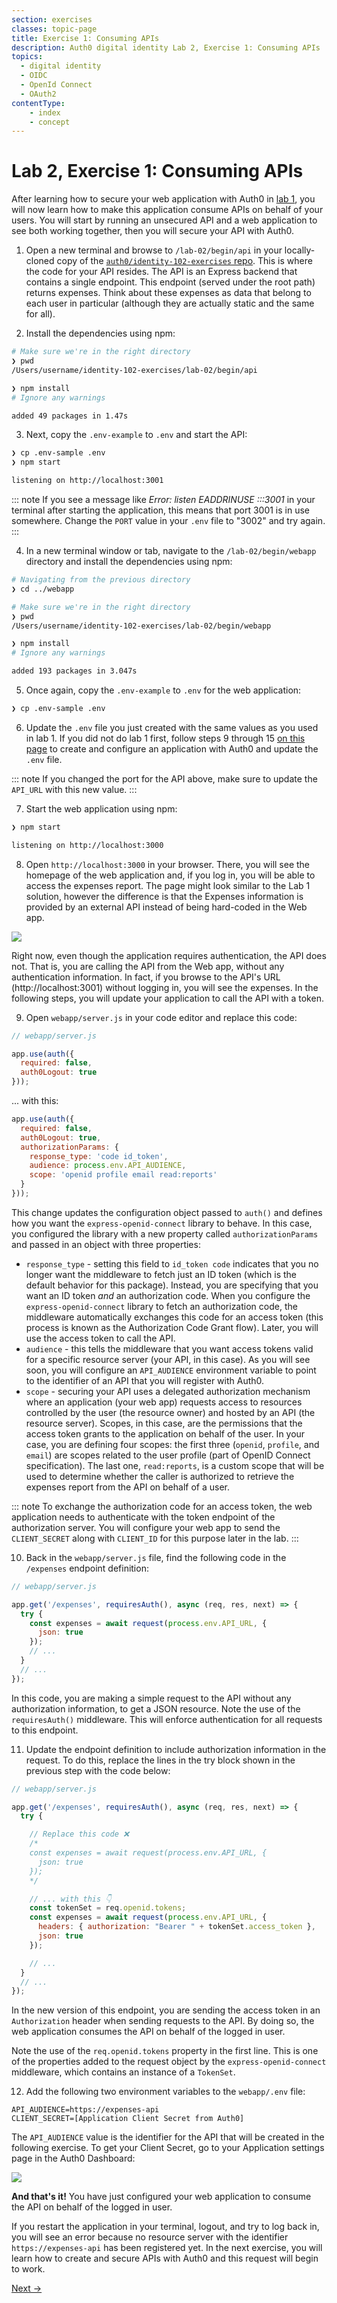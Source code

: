 ```yaml
---
section: exercises
classes: topic-page
title: Exercise 1: Consuming APIs
description: Auth0 digital identity Lab 2, Exercise 1: Consuming APIs
topics:
  - digital identity
  - OIDC
  - OpenId Connect
  - OAuth2
contentType:
    - index
    - concept
---
```

# Lab 2, Exercise 1: Consuming APIs

After learning how to secure your web application with Auth0 in [lab 1](/identity-labs/01-web-sign-in), you will now learn how to make this application consume APIs on behalf of your users. You will start by running an unsecured API and a web application to see both working together, then you will secure your API with Auth0.

1. Open a new terminal and browse to `/lab-02/begin/api` in your locally-cloned copy of the [`auth0/identity-102-exercises` repo](https://github.com/auth0/identity-102-exercises/). This is where the code for your API resides. The API is an Express backend that contains a single endpoint. This endpoint (served under the root path) returns expenses. Think about these expenses as data that belong to each user in particular (although they are actually static and the same for all).

2. Install the dependencies using npm:

```bash
# Make sure we're in the right directory
❯ pwd
/Users/username/identity-102-exercises/lab-02/begin/api

❯ npm install
# Ignore any warnings

added 49 packages in 1.47s
```

3. Next, copy the `.env-example` to `.env` and start the API:

```bash
❯ cp .env-sample .env
❯ npm start

listening on http://localhost:3001
```

::: note
If you see a message like *Error: listen EADDRINUSE :::3001* in your terminal after starting the application, this means that port 3001 is in use somewhere. Change the `PORT` value in your `.env` file to "3002" and try again.
:::

4. In a new terminal window or tab, navigate to the `/lab-02/begin/webapp` directory and install the dependencies using npm:

```bash
# Navigating from the previous directory
❯ cd ../webapp

# Make sure we're in the right directory
❯ pwd
/Users/username/identity-102-exercises/lab-02/begin/webapp

❯ npm install
# Ignore any warnings

added 193 packages in 3.047s
```

5. Once again, copy the `.env-example` to `.env` for the web application:

```bash
❯ cp .env-sample .env
```

6. Update the `.env` file you just created with the same values as you used in lab 1. If you did not do lab 1 first, follow steps 9 through 15 [on this page](/identity-labs/01-web-sign-in/exercise-01) to create and configure an application with Auth0 and update the `.env` file.

::: note
If you changed the port for the API above, make sure to update the `API_URL` with this new value.
:::

7. Start the web application using npm:

```bash
❯ npm start

listening on http://localhost:3000
```

8. Open `http://localhost:3000` in your browser. There, you will see the homepage of the web application and, if you log in, you will be able to access the expenses report. The page might look similar to the Lab 1 solution, however the difference is that the Expenses information is provided by an external API instead of being hard-coded in the Web app.

![](/media/articles/identity-labs/lab-02-starter-app-rendered.png)

Right now, even though the application requires authentication, the API does not. That is, you are calling the API from the Web app, without any authentication information. In fact, if you browse to the API's URL (http://localhost:3001) without logging in, you will see the expenses. In the following steps, you will update your application to call the API with a token.

9. Open `webapp/server.js` in your code editor and replace this code:

```js
// webapp/server.js

app.use(auth({
  required: false,
  auth0Logout: true
}));
```

... with this:

```js
app.use(auth({
  required: false,
  auth0Logout: true,
  authorizationParams: {
    response_type: 'code id_token',
    audience: process.env.API_AUDIENCE,
    scope: 'openid profile email read:reports'
  }
}));
```

This change updates the configuration object passed to `auth()` and defines how you want the `express-openid-connect` library to behave. In this case, you configured the library with a new property called `authorizationParams` and passed in an object with three properties:

- `response_type` - setting this field to `id_token code` indicates that you no longer want the middleware to fetch just an ID token (which is the default behavior for this package). Instead, you are specifying that you want an ID token *and* an authorization code. When you configure the `express-openid-connect` library to fetch an authorization code, the middleware automatically exchanges this code for an access token (this process is known as the Authorization Code Grant flow). Later, you will use the access token to call the API.
- `audience` - this tells the middleware that you want access tokens valid for a specific resource server (your API, in this case). As you will see soon, you will configure an `API_AUDIENCE` environment variable to point to the identifier of an API that you will register with Auth0.
- `scope` - securing your API uses a delegated authorization mechanism where an application (your web app) requests access to resources controlled by the user (the resource owner) and hosted by an API (the resource server). Scopes, in this case, are the permissions that the access token grants to the application on behalf of the user. In your case, you are defining four scopes: the first three (`openid`, `profile`, and `email`) are scopes related to the user profile (part of OpenID Connect specification). The last one, `read:reports`, is a custom scope that will be used to determine whether the caller is authorized to retrieve the expenses report from the API on behalf of a user.

::: note
To exchange the authorization code for an access token, the web application needs to authenticate with the token endpoint of the authorization server. You will configure your web app to send the `CLIENT_SECRET` along with `CLIENT_ID` for this purpose later in the lab.
:::

10. Back in the `webapp/server.js` file, find the following code in the `/expenses` endpoint definition:

```js
// webapp/server.js

app.get('/expenses', requiresAuth(), async (req, res, next) => {
  try {
    const expenses = await request(process.env.API_URL, {
      json: true
    });
    // ...
  }
  // ...
});
```

In this code, you are making a simple request to the API without any authorization information, to get a JSON resource. Note the use of the `requiresAuth()` middleware. This will enforce authentication for all requests to this endpoint.

11. Update the endpoint definition to include authorization information in the request. To do this, replace the lines in the try block shown in the previous step with the code below:

```js
// webapp/server.js

app.get('/expenses', requiresAuth(), async (req, res, next) => {
  try {

    // Replace this code ❌
    /*
    const expenses = await request(process.env.API_URL, {
      json: true
    });
    */

    // ... with this 👇
    const tokenSet = req.openid.tokens;
    const expenses = await request(process.env.API_URL, {
      headers: { authorization: "Bearer " + tokenSet.access_token },
      json: true
    });

    // ...
  }
  // ...
});
```

In the new version of this endpoint, you are sending the access token in an `Authorization` header when sending requests to the API. By doing so, the web application consumes the API on behalf of the logged in user.

Note the use of the `req.openid.tokens` property in the first line. This is one of the properties added to the request object by the `express-openid-connect` middleware, which contains an instance of a `TokenSet`.

12. Add the following two environment variables to the `webapp/.env` file:

```text
API_AUDIENCE=https://expenses-api
CLIENT_SECRET=[Application Client Secret from Auth0]
```

The `API_AUDIENCE` value is the identifier for the API that will be created in the following exercise. To get your Client Secret, go to your Application settings page in the Auth0 Dashboard:

![](/media/articles/identity-labs/lab-02-client-secret-config.png)

**And that's it!** You have just configured your web application to consume the API on behalf of the logged in user.

If you restart the application in your terminal, logout, and try to log back in, you will see an error because no resource server with the identifier `https://expenses-api` has been registered yet. In the next exercise, you will learn how to create and secure APIs with Auth0 and this request will begin to work.

<a href="/identity-labs/02-calling-an-api/exercise-02" class="btn btn-transparent">Next →</a>
